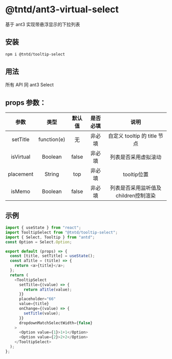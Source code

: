 # @tntd/ant3-virtual-select

基于 ant3 实现带悬浮显示的下拉列表

## 安装

```bash
npm i @tntd/tooltip-select
```

## 用法

所有 API 同 ant3 Select

## props 参数：

|   参数    |    类型     | 默认值 | 是否必填 |             说明             |
| :-------: | :---------: | :----: | :------: | :--------------------------: |
| setTitle  | function(e) |   无   |  非必填  | 自定义 tooltip 的 title 节点 |
| isVirtual |   Boolean   | false  |  非必填  |     列表是否采用虚拟滚动     |
| placement |   String   | top  |  非必填  |     tooltip位置     |
| isMemo |   Boolean   | false  |  非必填  |     列表是否采用监听值及children控制渲染     |


## 示例

```javascript
import { useState } from "react";
import TooltipSelect from "@tntd/tooltip-select";
import { Select, Tooltip } from "antd";
const Option = Select.Option;

export default (props) => {
  const [title, setTitle] = useState();
  const aTitle = (title) => {
    return <a>{title}</a>;
  };
  return (
    <TooltipSelect
      setTitle={(value) => {
        return aTitle(value);
      }}
      placeholder="66"
      value={title}
      onChange={(value) => {
        setTitle(value);
      }}
      dropdownMatchSelectWidth={false}
    >
      <Option value={1}>1+1</Option>
      <Option value={2}>2+2</Option>
    </TooltipSelect>
  );
};
```
